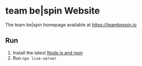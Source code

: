 # team be|spin Website

The team be|spin homepage available at <https://teambespin.io>

## Run

1. Install the latest [Node.js and npm](https://nodejs.org)
1. Run `npx live-server`
